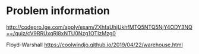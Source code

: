# Problem information

<http://codepro.lge.com/apply/exam/ZXhfaUhjUkhfMTQ5NTQ5NjY4ODY3NQ==/quiz/cV9RRUxqRl8xNTU0Nzg1OTIzMzg0>

Floyd-Warshall
<https://coolwindjo.github.io/2019/04/22/warehouse.html>
